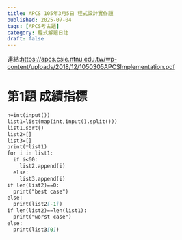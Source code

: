 ```yaml
---
title: APCS 105年3月5日 程式設計實作題 
published: 2025-07-04
tags: [APCS考古題]
category: 程式解題日誌
draft: false
---
```

連結:https://apcs.csie.ntnu.edu.tw/wp-content/uploads/2018/12/1050305APCSImplementation.pdf
# 第1題 成績指標 
```markdown
n=int(input())
list1=list(map(int,input().split()))
list1.sort()
list2=[]
list3=[]
print(*list1)
for i in list1:
  if i<60:
    list2.append(i)
  else:
    list3.append(i)
if len(list2)==0:
  print("best case")
else:
  print(list2[-1])
if len(list2)==len(list1):
  print("worst case")
else:
  print(list3[0])

```
